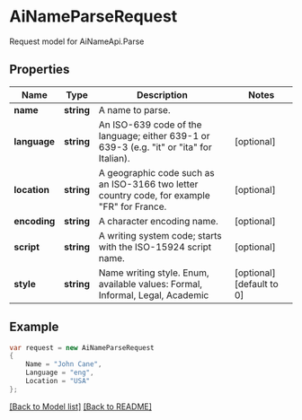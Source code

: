 
# AiNameParseRequest

Request model for AiNameApi.Parse

## Properties

Name | Type | Description | Notes
---- | ---- | ----------- | -----
**name** |**string**|A name to parse. |
**language** |**string**|An ISO-639 code of the language; either 639-1 or 639-3 (e.g. \"it\" or \"ita\" for Italian).              |[optional] 
**location** |**string**|A geographic code such as an ISO-3166 two letter country code, for example \"FR\" for France.              |[optional] 
**encoding** |**string**|A character encoding name. |[optional] 
**script** |**string**|A writing system code; starts with the ISO-15924 script name. |[optional] 
**style** |**string**|Name writing style. Enum, available values: Formal, Informal, Legal, Academic |[optional] [default to 0]

## Example
```csharp
var request = new AiNameParseRequest
{ 
    Name = "John Cane",
    Language = "eng",
    Location = "USA"
};
```

[[Back to Model list]](Models.md) [[Back to README]](README.md)
